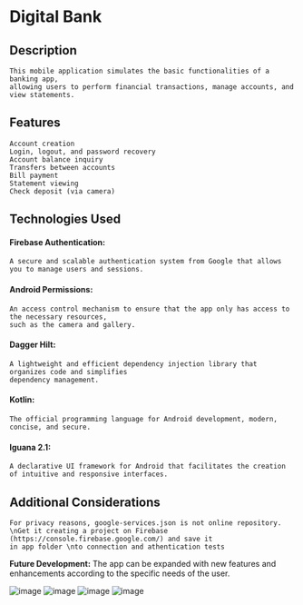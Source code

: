 # **Digital Bank**

## Description
    This mobile application simulates the basic functionalities of a banking app,
    allowing users to perform financial transactions, manage accounts, and view statements.


## **Features**
    Account creation
    Login, logout, and password recovery
    Account balance inquiry
    Transfers between accounts
    Bill payment
    Statement viewing
    Check deposit (via camera)


## **Technologies Used**
#### **Firebase Authentication:**
    A secure and scalable authentication system from Google that allows  
    you to manage users and sessions.
#### **Android Permissions:**
    An access control mechanism to ensure that the app only has access to the necessary resources,  
    such as the camera and gallery.
#### **Dagger Hilt:**
    A lightweight and efficient dependency injection library that organizes code and simplifies  
    dependency management.
#### **Kotlin:**
    The official programming language for Android development, modern, concise, and secure.
#### **Iguana 2.1:**
    A declarative UI framework for Android that facilitates the creation of intuitive and responsive interfaces.
    
## **Additional Considerations**    
    For privacy reasons, google-services.json is not online repository. 
    \nGet it creating a project on Firebase (https://console.firebase.google.com/) and save it
    in app folder \nto connection and athentication tests
**Future Development:** 
    The app can be expanded with new features and enhancements according to the specific needs of the user.

![image](https://github.com/do5-5anto5/digital-bank/assets/138328613/fd3297b4-1a63-416c-9686-534b861a0e06)
![image](https://github.com/do5-5anto5/digital-bank/assets/138328613/d08ae7f0-60a7-40d8-aa9c-102d2da58de6)
![image](https://github.com/do5-5anto5/digital-bank/assets/138328613/cd9e1bde-6d86-4ddf-b471-62d4193eff53)
![image](https://github.com/do5-5anto5/digital-bank/assets/138328613/915219b1-5aa0-4e95-a18f-4f3a3b72840b)
